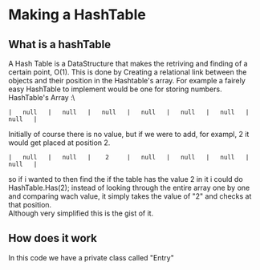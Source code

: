 # Making a HashTable
## What is a hashTable
A Hash Table is a DataStructure that makes the retriving and finding of a certain point, O(1). This is done by Creating a relational link between the objects and their position in the Hashtable's array. For example a fairely easy HashTable to implement would be one for storing numbers.\
HashTable's Array :\
```
|   null   |   null   |   null   |   null   |   null   |   null   |   null   |
```
Initially of course there is no value, but if we were to add, for exampl, 2 it would get placed at position 2.
```
|   null   |   null   |    2     |   null   |   null   |   null   |   null   |
```
so if i wanted to then find the if the table has the value 2 in it i could do HashTable.Has(2); instead of looking through the entire array one by one and comparing wach value, it simply takes the value of "2" and checks at that position.\
Although very simplified this is the gist of it.


## How does it work

In this code we have a private class called "Entry"